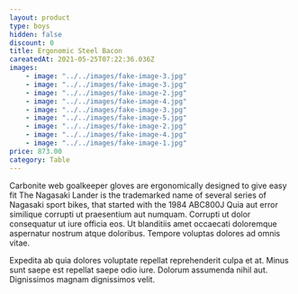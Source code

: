 ```yaml
---
layout: product
type: boys
hidden: false
discount: 0
title: Ergonomic Steel Bacon
careatedAt: 2021-05-25T07:22:36.036Z
images:
    - image: "../../images/fake-image-3.jpg"
    - image: "../../images/fake-image-3.jpg"
    - image: "../../images/fake-image-2.jpg"
    - image: "../../images/fake-image-4.jpg"
    - image: "../../images/fake-image-3.jpg"
    - image: "../../images/fake-image-5.jpg"
    - image: "../../images/fake-image-2.jpg"
    - image: "../../images/fake-image-4.jpg"
    - image: "../../images/fake-image-1.jpg"
price: 873.00
category: Table
---
```

Carbonite web goalkeeper gloves are ergonomically designed to give easy fit
The Nagasaki Lander is the trademarked name of several series of Nagasaki sport bikes, that started with the 1984 ABC800J
Quia aut error similique corrupti ut praesentium aut numquam. Corrupti ut dolor consequatur ut iure officia eos. Ut blanditiis amet occaecati doloremque aspernatur nostrum atque doloribus. Tempore voluptas dolores ad omnis vitae.
 Expedita ab quia dolores voluptate repellat reprehenderit culpa et at. Minus sunt saepe est repellat saepe odio iure. Dolorum assumenda nihil aut. Dignissimos magnam dignissimos velit.
